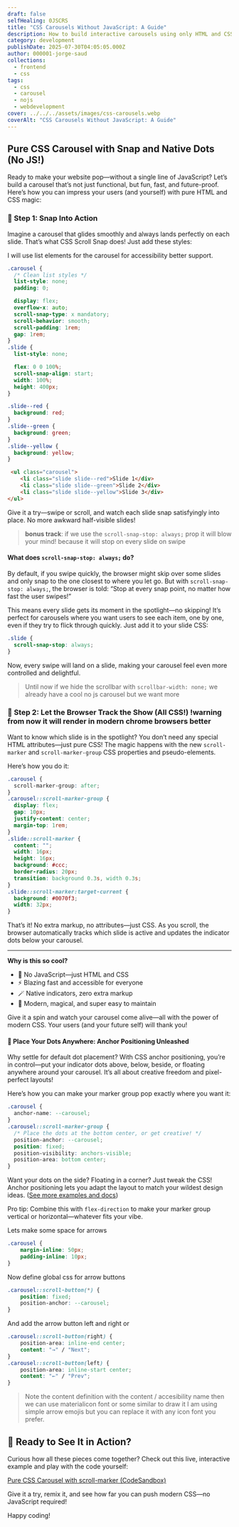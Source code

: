 ```yaml
---
draft: false
selfHealing: 0JSCRS
title: "CSS Carousels Without JavaScript: A Guide"
description: How to build interactive carousels using only HTML and CSS, thanks to the new scroll-marker and scroll-marker-group properties.
category: development
publishDate: 2025-07-30T04:05:05.000Z
author: 000001-jorge-saud
collections:
  - frontend
  - css
tags:
  - css
  - carousel
  - nojs
  - webdevelopment
cover: ../../../assets/images/css-carousels.webp
coverAlt: "CSS Carousels Without JavaScript: A Guide"
---
```



## Pure CSS Carousel with Snap and Native Dots (No JS!)

Ready to make your website pop—without a single line of JavaScript? Let’s build a carousel that’s not just functional, but fun, fast, and future-proof. Here’s how you can impress your users (and yourself) with pure HTML and CSS magic:

### 🎢 Step 1: Snap Into Action

Imagine a carousel that glides smoothly and always lands perfectly on each slide. That’s what CSS Scroll Snap does! Just add these styles:

I will use list elements for the carousel for accessibility better support.

```css
.carousel {
  /* Clean list styles */
  list-style: none;
  padding: 0;

  display: flex;
  overflow-x: auto;
  scroll-snap-type: x mandatory;
  scroll-behavior: smooth;
  scroll-padding: 1rem;
  gap: 1rem;
}
.slide {
  list-style: none;

  flex: 0 0 100%;
  scroll-snap-align: start;
  width: 100%;
  height: 400px;
}

.slide--red {
  background: red;
}
.slide--green {
  background: green;
}
.slide--yellow {
  background: yellow;
}


```

```html
 <ul class="carousel">
    <li class="slide slide--red">Slide 1</div>
    <li class="slide slide--green">Slide 2</div>
    <li class="slide slide--yellow">Slide 3</div>
</ul>
```

Give it a try—swipe or scroll, and watch each slide snap satisfyingly into place. No more awkward half-visible slides!


> **bonus track**: if we use the ```scroll-snap-stop: always;``` prop it will blow your mind! because it will stop on every slide on swipe

#### What does `scroll-snap-stop: always;` do?

By default, if you swipe quickly, the browser might skip over some slides and only snap to the one closest to where you let go. But with `scroll-snap-stop: always;`, the browser is told: “Stop at every snap point, no matter how fast the user swipes!”

This means every slide gets its moment in the spotlight—no skipping! It’s perfect for carousels where you want users to see each item, one by one, even if they try to flick through quickly. Just add it to your slide CSS:

```css
.slide {
  scroll-snap-stop: always;
}
```

Now, every swipe will land on a slide, making your carousel feel even more controlled and delightful.

> Until now if we hide the scrollbar with ```scrollbar-width: none;``` we already have a cool no js carousel but we want more

### 👀 Step 2: Let the Browser Track the Show (All CSS!) !warning from now it will render in modern chrome browsers better

Want to know which slide is in the spotlight? You don’t need any special HTML attributes—just pure CSS! The magic happens with the new `scroll-marker` and `scroll-marker-group` CSS properties and pseudo-elements.

Here’s how you do it:

```css
.carousel {
  scroll-marker-group: after;
}
.carousel::scroll-marker-group {
  display: flex;
  gap: 10px;
  justify-content: center;
  margin-top: 1rem;
}
.slide::scroll-marker {
  content: "";
  width: 16px;
  height: 16px;
  background: #ccc;
  border-radius: 20px;
  transition: background 0.3s, width 0.3s;
}
.slide::scroll-marker:target-current {
  background: #0070f3;
  width: 32px;
}
```

That’s it! No extra markup, no attributes—just CSS. As you scroll, the browser automatically tracks which slide is active and updates the indicator dots below your carousel.

---

**Why is this so cool?**

- 🚫 No JavaScript—just HTML and CSS
- ⚡ Blazing fast and accessible for everyone
- 🪄 Native indicators, zero extra markup
- 🤩 Modern, magical, and super easy to maintain

Give it a spin and watch your carousel come alive—all with the power of modern CSS. Your users (and your future self) will thank you!

#### 🎯 Place Your Dots Anywhere: Anchor Positioning Unleashed

Why settle for default dot placement? With CSS anchor positioning, you’re in control—put your indicator dots above, below, beside, or floating anywhere around your carousel. It’s all about creative freedom and pixel-perfect layouts!

Here’s how you can make your marker group pop exactly where you want it:

```css
.carousel {
  anchor-name: --carousel;
}
.carousel::scroll-marker-group {
  /* Place the dots at the bottom center, or get creative! */
  position-anchor: --carousel;
  position: fixed;
  position-visibility: anchors-visible;
  position-area: bottom center;
}
```

Want your dots on the side? Floating in a corner? Just tweak the CSS! Anchor positioning lets you adapt the layout to match your wildest design ideas. ([See more examples and docs](https://developer.chrome.com/blog/anchor-positioning-api?hl=es-419))

Pro tip: Combine this with `flex-direction` to make your marker group vertical or horizontal—whatever fits your vibe.

Lets make some space for arrows

```css
.carousel {
    margin-inline: 50px;
    padding-inline: 10px;
}
```

Now define global css for arrow buttons

```css
.carousel::scroll-button(*) {
    position: fixed;
    position-anchor: --carousel;
}
```

And add the arrow button left and right or 

```css
.carousel::scroll-button(right) {
    position-area: inline-end center;
    content: "→" / "Next";
}
.carousel::scroll-button(left) {
    position-area: inline-start center;
    content: "←" / "Prev";
}
```

> Note the content definition with the content / accesibility name then we can use materialicon font or some similar to draw it I am using simple arrow emojis but you can replace it with any icon font you prefer.


## 🚀 Ready to See It in Action?

Curious how all these pieces come together? Check out this live, interactive example and play with the code yourself:

[Pure CSS Carousel with scroll-marker (CodeSandbox)](https://codesandbox.io/p/sandbox/44lqpr)

Give it a try, remix it, and see how far you can push modern CSS—no JavaScript required!


Happy coding!